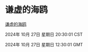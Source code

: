 # 谦虚的海鸥
[谦虚的海鸥](http://219.139.197.74:56308/qxdho/course/base/hotlink/index.php)

2024年 10月 27日 星期日 20:30:01 CST

2024年 10月 27日 星期日 12:30:01 GMT
